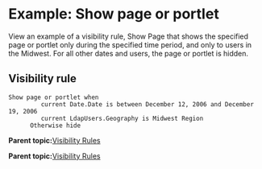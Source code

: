 # Example: Show page or portlet

View an example of a visibility rule, Show Page that shows the specified page or portlet only during the specified time period, and only to users in the Midwest. For all other dates and users, the page or portlet is hidden.

## Visibility rule

```
Show page or portlet when
  	     current Date.Date is between December 12, 2006 and December 19, 2006
  	     current LdapUsers.Geography is Midwest Region
  	  Otherwise hide 
```

**Parent topic:**[Visibility Rules](../pzn/pzn_visibility.md)

**Parent topic:**[Visibility Rules](../pzn/pzn_visibility.md)

